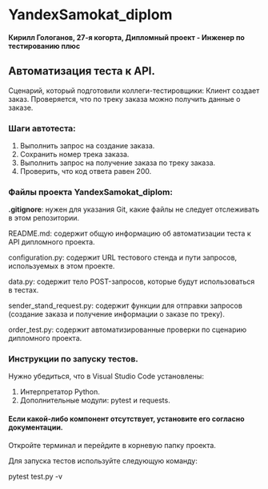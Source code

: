 # YandexSamokat_diplom
#### Кирилл Гологанов, 27-я когорта, Дипломный проект - Инженер по тестированию плюс

## Автоматизация теста к API.

Сценарий, который подготовили коллеги-тестировщики:
Клиент создает заказ.
Проверяется, что по треку заказа можно получить данные о заказе.

### Шаги автотеста:

1. Выполнить запрос на создание заказа.
2. Сохранить номер трека заказа.
3. Выполнить запрос на получение заказа по треку заказа.
4. Проверить, что код ответа равен 200.

### Файлы проекта YandexSamokat_diplom:

**.gitignore**: нужен для указания Git, какие файлы не следует отслеживать в этом репозитории.

README.md: содержит общую информацию об автоматизации теста к API дипломного проекта.

configuration.py: содержит URL тестового стенда и пути запросов, используемых в этом проекте.

data.py: содержит тело POST-запросов, которые будут использоваться в тестах.

sender_stand_request.py: содержит функции для отправки запросов (создание заказа и получение информации о заказе по треку).

order_test.py: содержит автоматизированные проверки по сценарию дипломного проекта.

### Инструкции по запуску тестов.

Нужно убедиться, что в Visual Studio Code установлены:

1. Интерпретатор Python.
2. Дополнительные модули: pytest и requests.

#### Если какой-либо компонент отсутствует, установите его согласно документации.

Откройте терминал и перейдите в корневую папку проекта.

Для запуска тестов используйте следующую команду:

pytest test.py -v
